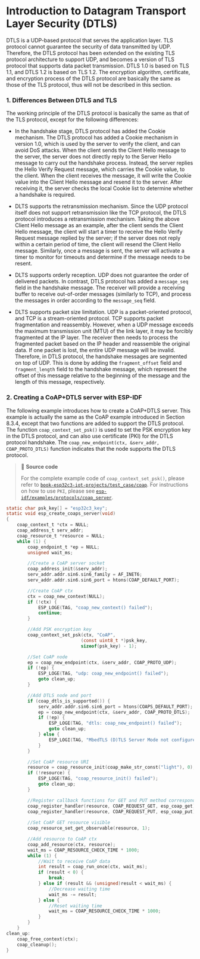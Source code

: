 # Introduction to Datagram Transport Layer Security (DTLS)

DTLS is a UDP-based protocol that serves the application layer. TLS
protocol cannot guarantee the security of data transmitted by UDP.
Therefore, the DTLS protocol has been extended on the existing TLS
protocol architecture to support UDP, and becomes a version of TLS
protocol that supports data packet transmission. DTLS 1.0 is based on
TLS 1.1, and DTLS 1.2 is based on TLS 1.2. The encryption algorithm,
certificate, and encryption process of the DTLS protocol are basically
the same as those of the TLS protocol, thus will not be described in
this section.

### 1. Differences Between DTLS and TLS

The working principle of the DTLS protocol is basically the same as that
of the TLS protocol, except for the following differences:

-   In the handshake stage, DTLS protocol has added the Cookie
    mechanism. The DTLS protocol has added a Cookie mechanism in version
    1.0, which is used by the server to verify the client, and can avoid
    DoS attacks. When the client sends the Client Hello message to the
    server, the server does not directly reply to the Server Hello
    message to carry out the handshake process. Instead, the server
    replies the Hello Verify Request message, which carries the Cookie
    value, to the client. When the client receives the message, it will
    write the Cookie value into the Client Hello message and resend it
    to the server. After receiving it, the server checks the local
    Cookie list to determine whether a handshake is required.

-   DLTS supports the retransmission mechanism. Since the UDP protocol
    itself does not support retransmission like the TCP protocol, the
    DTLS protocol introduces a retransmission mechanism. Taking the
    above Client Hello message as an example, after the client sends the
    Client Hello message, the client will start a timer to receive the
    Hello Verify Request message replied by the server; if the server
    does not reply within a certain period of time, the client will
    resend the Client Hello message. Similarly, once a message is sent,
    the server will activate a timer to monitor for timeouts and
    determine if the message needs to be resent.

-   DLTS supports orderly reception. UDP does not guarantee the order of
    delivered packets. In contrast, DTLS protocol has added a
    `message_seq` field in the handshake message. The receiver will
    provide a receiving buffer to receive out-of-order messages
    (similarly to TCP), and process the messages in order according to
    the `message_seq` field.

-   DLTS supports packet size limitation. UDP is a packet-oriented
    protocol, and TCP is a stream-oriented protocol. TCP supports packet
    fragmentation and reassembly. However, when a UDP message exceeds
    the maximum transmission unit (MTU) of the link layer, it may be
    forcibly fragmented at the IP layer. The receiver then needs to
    process the fragmented packet based on the IP header and reassemble
    the original data. If one packet is lost, the entire UDP message
    will be invalid. Therefore, in DTLS protocol, the handshake messages
    are segmented on top of UDP. This is done by adding the
    `fragment_offset` field and `fragment_length` field to the handshake
    message, which represent the offset of this message relative to the
    beginning of the message and the length of this message,
    respectively.

### 2. Creating a CoAP+DTLS server with ESP-IDF

The following example introduces how to create a CoAP+DTLS server. This
example is actually the same as the CoAP example introduced in Section
8.3.4, except that two functions are added to support the DTLS protocol.
The function `coap_context_set_psk()` is used to set the PSK encryption
key in the DTLS protocol, and can also use certificate (PKI) for the
DTLS protocol handshake. The `coap_new_endpoint(ctx, &serv_addr, COAP_PROTO_DTLS)` function indicates that the node supports the DTLS protocol.

> 📝 **Source code**
>
> For the complete example code of `coap_context_set_psk()`, please refer to [`book-esp32c3-iot-projects/test_case/coap`](https://github.com/espressif/book-esp32c3-iot-projects/tree/main/test_case/coap).
> For instructions on how to use `PKI`, please see [`esp-idf/examples/protocols/coap_server`](https://github.com/espressif/esp-idf/tree/master/examples/protocols/coap_server).

```c
static char psk_key[] = "esp32c3_key";
static void esp_create_coaps_server(void)
{
    coap_context_t *ctx = NULL;
    coap_address_t serv_addr;
    coap_resource_t *resource = NULL;
    while (1) {
        coap_endpoint_t *ep = NULL;
        unsigned wait_ms;

        //Create a CoAP server socket
        coap_address_init(&serv_addr);
        serv_addr.addr.sin6.sin6_family = AF_INET6;
        serv_addr.addr.sin6.sin6_port = htons(COAP_DEFAULT_PORT);

        //Create CoAP ctx
        ctx = coap_new_context(NULL);
        if (!ctx) {
            ESP_LOGE(TAG, "coap_new_context() failed");
            continue;
        }

        //Add PSK encryption key
        coap_context_set_psk(ctx, "CoAP",
                            (const uint8_t *)psk_key,
                            sizeof(psk_key) - 1);

        //Set CoAP node
        ep = coap_new_endpoint(ctx, &serv_addr, COAP_PROTO_UDP);
        if (!ep) {
            ESP_LOGE(TAG, "udp: coap_new_endpoint() failed");
            goto clean_up;
        }

        //Add DTLS node and port
        if (coap_dtls_is_supported()) {
            serv_addr.addr.sin6.sin6_port = htons(COAPS_DEFAULT_PORT);
            ep = coap_new_endpoint(ctx, &serv_addr, COAP_PROTO_DTLS);
            if (!ep) {
                ESP_LOGE(TAG, "dtls: coap_new_endpoint() failed");
                goto clean_up;
            } else {
                ESP_LOGI(TAG, "MbedTLS (D)TLS Server Mode not configured");
            }
        }

        //Set CoAP resource URI
        resource = coap_resource_init(coap_make_str_const("light"), 0);
        if (!resource) {
            ESP_LOGE(TAG, "coap_resource_init() failed");
            goto clean_up;
        }

        //Register callback functions for GET and PUT method corresponding to CoAP resource URI
        coap_register_handler(resource, COAP_REQUEST_GET, esp_coap_get);
        coap_register_handler(resource, COAP_REQUEST_PUT, esp_coap_put);
     
        //Set CoAP GET resource visible
        coap_resource_set_get_observable(resource, 1);

        //Add resource to CoAP ctx
        coap_add_resource(ctx, resource);
        wait_ms = COAP_RESOURCE_CHECK_TIME * 1000;
        while (1) {
            //Wait to receive CoAP data
            int result = coap_run_once(ctx, wait_ms);
            if (result < 0) {
                break;
            } else if (result && (unsigned)result < wait_ms) {
                //Decrease waiting time
                wait_ms -= result;
            } else {
                //Reset waiting time
                wait_ms = COAP_RESOURCE_CHECK_TIME * 1000;
            }
        }
    }
clean_up:
    coap_free_context(ctx);
    coap_cleanup();
}
```
